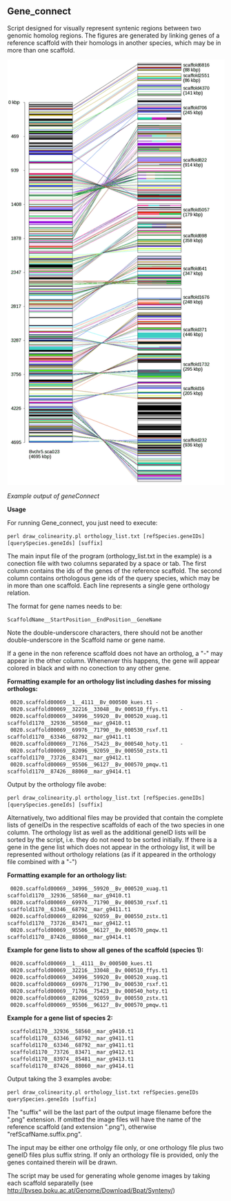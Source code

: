 ## Gene_connect

Script designed for visually represent syntenic regions between two genomic homolog regions. The figures are generated by linking genes of a reference scaffold with their homologs in another species, which may be in more than one scaffold.

![gene collinearity representation](images/syn.png)

*Example output of geneConnect*

__Usage__

For running Gene_connect, you just need to execute:

```
perl draw_colinearity.pl orthology_list.txt [refSpecies.geneIDs] [querySpecies.geneIds] [suffix]
```

The main input file of the program (orthology_list.txt in the example) is a conection file with two columns separated by a space or tab. The first column contains the ids of the genes of the reference scaffold. The second column contains
orthologous gene ids of the query species, which may be in more than one scaffold. Each line represents a single gene orthology relation.

The format for gene names needs to be:


```
ScaffoldName__StartPosition__EndPosition__GeneName

```

Note the double-underscore characters, there should not be another double-underscore in the Scaffold name or gene name.

If a gene in the non reference scaffold does not have an ortholog, a "-" may appear in the other column. Whenenver this happens, the gene will appear colored in black and with no conection to any other gene.

__Formatting example for an orthology list including dashes for missing orthologs:__

```
 0020.scaffold00069__1__4111__Bv_000500_kues.t1	-
 0020.scaffold00069__32216__33048__Bv_000510_ffys.t1	-
 0020.scaffold00069__34996__59920__Bv_000520_xuag.t1	scaffold1170__32936__58560__mar_g9410.t1
 0020.scaffold00069__69976__71790__Bv_000530_rsxf.t1	scaffold1170__63346__68792__mar_g9411.t1
 0020.scaffold00069__71766__75423__Bv_000540_hoty.t1	-
 0020.scaffold00069__82096__92059__Bv_000550_zstx.t1	scaffold1170__73726__83471__mar_g9412.t1
 0020.scaffold00069__95506__96127__Bv_000570_pmqw.t1	scaffold1170__87426__88060__mar_g9414.t1
```
Output by the orthology file avobe:

```
perl draw_colinearity.pl orthology_list.txt [refSpecies.geneIDs] [querySpecies.geneIds] [suffix]
```


Alternatively, two additional files may be provided that contain the complete lists of geneIDs in the respective
scaffolds of each of the two species in one column. The orthology list as well as the additional geneID lists will be sorted by the script, i.e. they do not need to be sorted initially. If there is a gene in the gene list which does not appear in the orthology list, it will be represented without orthology relations (as if it appeared in the orthology file combined with a "-")


__Formatting example for an orthology list:__

```
 0020.scaffold00069__34996__59920__Bv_000520_xuag.t1	scaffold1170__32936__58560__mar_g9410.t1
 0020.scaffold00069__69976__71790__Bv_000530_rsxf.t1	scaffold1170__63346__68792__mar_g9411.t1
 0020.scaffold00069__82096__92059__Bv_000550_zstx.t1	scaffold1170__73726__83471__mar_g9412.t1
 0020.scaffold00069__95506__96127__Bv_000570_pmqw.t1	scaffold1170__87426__88060__mar_g9414.t1
```

__Example for gene lists to show all genes of the scaffold (species 1):__
```
 0020.scaffold00069__1__4111__Bv_000500_kues.t1
 0020.scaffold00069__32216__33048__Bv_000510_ffys.t1
 0020.scaffold00069__34996__59920__Bv_000520_xuag.t1
 0020.scaffold00069__69976__71790__Bv_000530_rsxf.t1
 0020.scaffold00069__71766__75423__Bv_000540_hoty.t1
 0020.scaffold00069__82096__92059__Bv_000550_zstx.t1
 0020.scaffold00069__95506__96127__Bv_000570_pmqw.t1
 ```
__Example for a gene list of species 2:__
```
 scaffold1170__32936__58560__mar_g9410.t1
 scaffold1170__63346__68792__mar_g9411.t1
 scaffold1170__63346__68792__mar_g9411.t1
 scaffold1170__73726__83471__mar_g9412.t1
 scaffold1170__83974__85481__mar_g9413.t1
 scaffold1170__87426__88060__mar_g9414.t1 
```

Output taking the 3 examples avobe:

```
perl draw_colinearity.pl orthology_list.txt refSpecies.geneIDs querySpecies.geneIds [suffix]
```



The "suffix" will be the last part of the output image filename before the ".png" extension. If omitted the image
files will have the name of the reference scaffold (and extension ".png"), otherwise "refScafName.suffix.png".

The input may be either one ortholgy file only, or one orthology file plus two geneID files plus suffix string.
If only an orthology file is provided, only the genes contained therein will be drawn.

The script may be used for generating whole genome images by taking each scaffold separatelly (see http://bvseq.boku.ac.at/Genome/Download/Bpat/Synteny/)
